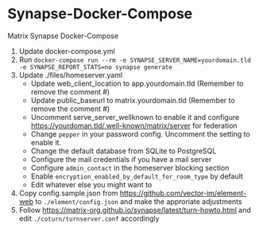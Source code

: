 # Synapse-Docker-Compose
Matrix Synapse Docker-Compose

1. Update docker-compose.yml
2. Run `docker-compose run --rm -e SYNAPSE_SERVER_NAME=yourdomain.tld -e SYNAPSE_REPORT_STATS=no synapse generate`
3. Update ./files/homeserver.yaml
   - Update web_client_location to app.yourdomain.tld (Remember to remove the comment #)
   - Update public_baseurl to matrix.yourdomain.tld (Remember to remove the comment #)
   - Uncomment serve_server_wellknown to enable it and configure https://yourdoman.tld/.well-known/matrix/server for federation
   - Change `pepper` in your password config. Uncomment the setting to enable it.
   - Change the default database from SQLite to PostgreSQL
   - Configure the mail credentials if you have a mail server 
   - Configure `admin_contact` in the homeserver blocking section
   - Enable `encryption_enabled_by_default_for_room_type` by default
   - Edit whatever else you might want to
4. Copy config.sample.json from https://github.com/vector-im/element-web to `./element/config.json` and make the approriate adjustments
5. Follow https://matrix-org.github.io/synapse/latest/turn-howto.html and edit `./coturn/turnserver.conf` accordingly

